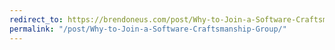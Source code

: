 ```yaml
---
redirect_to: https://brendoneus.com/post/Why-to-Join-a-Software-Craftsmanship-Group/
permalink: "/post/Why-to-Join-a-Software-Craftsmanship-Group/"
---
```

